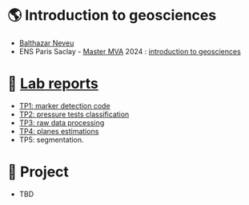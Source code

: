 # :earth_americas: Introduction to geosciences
- [Balthazar Neveu](https://www.linkedin.com/in/balthazarneveu/)
- ENS Paris Saclay - [Master MVA](https://www.master-mva.com/) 2024 : [introduction to geosciences](https://www.master-mva.com/cours/introduction-a-lapprentissage-statistique-pour-les-geosciences/)

# :test_tube: [Lab reports](https://balthazarneveu.github.io/geosciences/)
- [TP1: marker detection code](/TP_1/TP1_Markers_students.ipynb)
- [TP2: pressure tests classification](/TP_2/code/TP_2.ipynb)
- [TP3: raw data processing](/TP_3/TP_3.ipynb)
- [TP4: planes estimations](/TP_4/planes_synthesis.ipynb)
- TP5: segmentation.

# :scroll: Project
- TBD